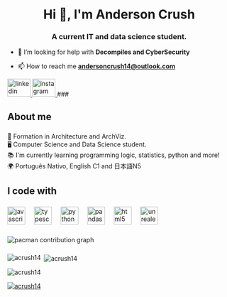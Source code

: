 ###

<h1 align="center">Hi 👋, I'm Anderson Crush</h1>
<h3 align="center">A current IT and data science student.</h3>



- 🤝 I’m looking for help with **Decompiles and CyberSecurity**

- 📫 How to reach me **andersoncrush14@outlook.com**

<div align="left">
  <a href="https://www.linkedin.com/in/anderson-crush-75211111b/" target="_blank">
    <img src="https://raw.githubusercontent.com/maurodesouza/profile-readme-generator/master/src/assets/icons/social/linkedin/default.svg" width="52" height="40" alt="linkedin logo"  />
  </a>
  <a href="https://www.instagram.com/andersoncrushdev/" target="_blank">
    <img src="https://raw.githubusercontent.com/maurodesouza/profile-readme-generator/master/src/assets/icons/social/instagram/default.svg" width="52" height="40" alt="instagram logo"  />
  </a>
###

<h2 align="left">About me</h2>

###

<p align="left">🏢 Formation in Architecture and ArchViz.<br>🖥️ Computer Science and Data Science student.<br>📚 I'm currently learning programming logic, statistics, python and more!<br>🌍 Português Nativo, English C1 and 日本語N5</p>

###

<h2 align="left">I code with</h2>

###

<div align="left">
  <img src="https://cdn.jsdelivr.net/gh/devicons/devicon/icons/javascript/javascript-original.svg" height="40" alt="javascript logo"  />
  <img width="12" />
  <img src="https://cdn.jsdelivr.net/gh/devicons/devicon/icons/typescript/typescript-original.svg" height="40" alt="typescript logo"  />
  <img width="12" />
  <img src="https://cdn.jsdelivr.net/gh/devicons/devicon/icons/python/python-original.svg" height="40" alt="python logo"  />
  <img width="12" />
  <img src="https://cdn.jsdelivr.net/gh/devicons/devicon/icons/pandas/pandas-original.svg" height="40" alt="pandas logo"  />
  <img width="12" />
  <img src="https://cdn.jsdelivr.net/gh/devicons/devicon/icons/html5/html5-original.svg" height="40" alt="html5 logo"  />
  <img width="12" />
  <img src="https://cdn.jsdelivr.net/gh/devicons/devicon/icons/unrealengine/unrealengine-original.svg" height="40" alt="unrealengine logo"  />
</div>

###

<picture>
  <source media="(prefers-color-scheme: dark)" srcset="https://raw.githubusercontent.com/ACrush14/ACrush14/output/pacman-contribution-graph-dark.svg">
  <source media="(prefers-color-scheme: light)" srcset="https://raw.githubusercontent.com/ACrush14/ACrush14/output/pacman-contribution-graph.svg">
  <img alt="pacman contribution graph" src="https://raw.githubusercontent.com/ACrush14/ACrush14/output/pacman-contribution-graph.svg">
</picture>

###


</div>



<p><img align="left" src="https://github-readme-stats.vercel.app/api/top-langs?username=acrush14&show_icons=true&locale=en&layout=compact" alt="acrush14" /></p>

<p>&nbsp;<img align="center" src="https://github-readme-stats.vercel.app/api?username=acrush14&show_icons=true&locale=en" alt="acrush14" /></p>

<p><img align="center" src="https://github-readme-streak-stats.herokuapp.com/?user=acrush14&" alt="acrush14" /></p>

<p align="left"> <a href="https://github.com/ryo-ma/github-profile-trophy"><img src="https://github-profile-trophy.vercel.app/?username=acrush14" alt="acrush14" /></a> </p>
